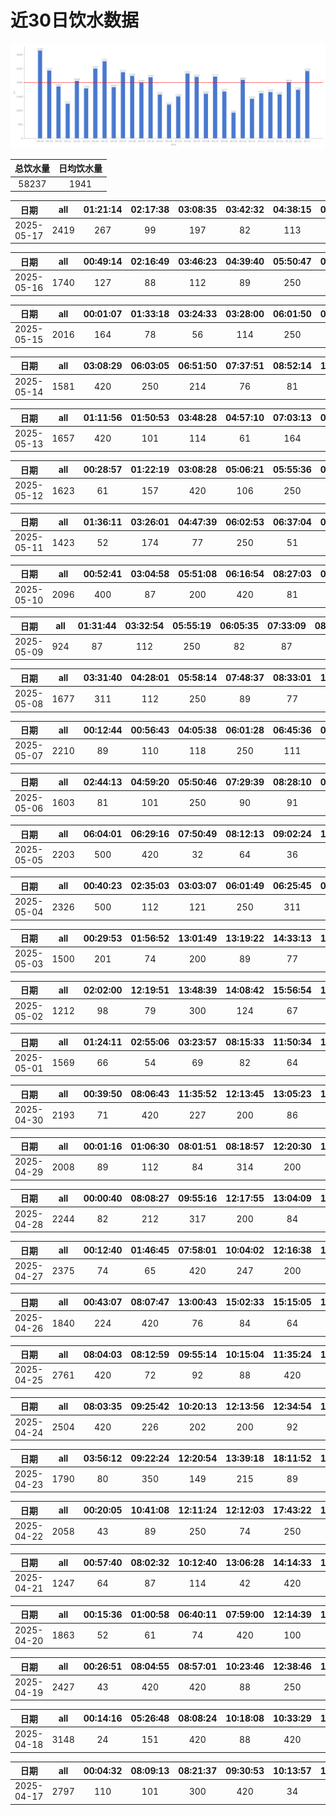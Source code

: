# 近30日饮水数据

<div align=center>
<img src="30.png"style="zoom: 100%;" />

| 总饮水量 | 日均饮水量 |
| :----: | :----: |
| 58237 | 1941 |
</div>

| 日期 | all | 01:21:14 | 02:17:38 | 03:08:35 | 03:42:32 | 04:38:15 | 05:53:53 | 06:39:35 | 09:27:24 | 17:02:37 | 18:02:38 | 18:11:13 | 20:32:50 | 20:56:47 | 22:37:17 | 22:37:48 |
| :----: | :----: | :----: | :----: | :----: | :----: | :----: | :----: | :----: | :----: | :----: | :----: | :----: | :----: | :----: | :----: | :----: |
| 2025-05-17 | 2419 | 267 | 99 | 197 | 82 | 113 | 250 | 164 | 87 | 84 | 300 | 97 | 76 | 92 | 91 | 420 |

| 日期 | all | 00:49:14 | 02:16:49 | 03:46:23 | 04:39:40 | 05:50:47 | 06:12:26 | 07:21:34 | 09:28:53 | 18:50:25 | 20:49:28 | 20:49:35 | 22:01:06 | 22:56:24 |
| :----: | :----: | :----: | :----: | :----: | :----: | :----: | :----: | :----: | :----: | :----: | :----: | :----: | :----: | :----: |
| 2025-05-16 | 1740 | 127 | 88 | 112 | 89 | 250 | 98 | 102 | 88 | 300 | 56 | 102 | 227 | 101 |

| 日期 | all | 00:01:07 | 01:33:18 | 03:24:33 | 03:28:00 | 06:01:50 | 07:50:01 | 09:41:00 | 15:23:18 | 16:43:32 | 18:28:09 | 20:24:42 | 21:19:23 | 21:57:31 | 22:32:47 |
| :----: | :----: | :----: | :----: | :----: | :----: | :----: | :----: | :----: | :----: | :----: | :----: | :----: | :----: | :----: | :----: |
| 2025-05-15 | 2016 | 164 | 78 | 56 | 114 | 250 | 79 | 66 | 44 | 53 | 300 | 211 | 67 | 420 | 114 |

| 日期 | all | 03:08:29 | 06:03:05 | 06:51:50 | 07:37:51 | 08:52:14 | 17:18:00 | 18:01:04 | 18:42:10 | 20:35:46 | 20:54:41 | 22:45:16 |
| :----: | :----: | :----: | :----: | :----: | :----: | :----: | :----: | :----: | :----: | :----: | :----: | :----: |
| 2025-05-14 | 1581 | 420 | 250 | 214 | 76 | 81 | 63 | 200 | 65 | 77 | 112 | 23 |

| 日期 | all | 01:11:56 | 01:50:53 | 03:48:28 | 04:57:10 | 07:03:13 | 07:15:36 | 09:34:53 | 19:30:08 | 20:37:30 | 22:23:16 | 23:17:25 |
| :----: | :----: | :----: | :----: | :----: | :----: | :----: | :----: | :----: | :----: | :----: | :----: | :----: |
| 2025-05-13 | 1657 | 420 | 101 | 114 | 61 | 164 | 121 | 64 | 300 | 89 | 109 | 114 |

| 日期 | all | 00:28:57 | 01:22:19 | 03:08:28 | 05:06:21 | 05:55:36 | 07:13:25 | 07:44:14 | 09:24:03 | 17:20:42 | 19:34:19 | 20:32:06 | 22:33:40 | 22:43:12 |
| :----: | :----: | :----: | :----: | :----: | :----: | :----: | :----: | :----: | :----: | :----: | :----: | :----: | :----: | :----: |
| 2025-05-12 | 1623 | 61 | 157 | 420 | 106 | 250 | 84 | 76 | 44 | 79 | 56 | 87 | 126 | 77 |

| 日期 | all | 01:36:11 | 03:26:01 | 04:47:39 | 06:02:53 | 06:37:04 | 06:57:32 | 09:23:18 | 14:24:36 | 18:17:13 | 20:51:18 |
| :----: | :----: | :----: | :----: | :----: | :----: | :----: | :----: | :----: | :----: | :----: | :----: |
| 2025-05-11 | 1423 | 52 | 174 | 77 | 250 | 51 | 420 | 34 | 83 | 200 | 82 |

| 日期 | all | 00:52:41 | 03:04:58 | 05:51:08 | 06:16:54 | 08:27:03 | 09:30:20 | 16:31:14 | 19:52:53 | 20:37:47 | 21:05:15 | 22:21:23 | 22:51:02 | 23:00:54 | 23:47:50 |
| :----: | :----: | :----: | :----: | :----: | :----: | :----: | :----: | :----: | :----: | :----: | :----: | :----: | :----: | :----: | :----: |
| 2025-05-10 | 2096 | 400 | 87 | 200 | 420 | 81 | 84 | 67 | 300 | 52 | 47 | 131 | 87 | 73 | 67 |

| 日期 | all | 01:31:44 | 03:32:54 | 05:55:19 | 06:05:35 | 07:33:09 | 08:32:51 | 09:29:29 | 16:30:40 | 20:32:23 |
| :----: | :----: | :----: | :----: | :----: | :----: | :----: | :----: | :----: | :----: | :----: |
| 2025-05-09 | 924 | 87 | 112 | 250 | 82 | 87 | 88 | 74 | 82 | 62 |

| 日期 | all | 03:31:40 | 04:28:01 | 05:58:14 | 07:48:37 | 08:33:01 | 17:38:43 | 18:01:58 | 19:30:02 | 20:39:09 | 22:52:12 |
| :----: | :----: | :----: | :----: | :----: | :----: | :----: | :----: | :----: | :----: | :----: | :----: |
| 2025-05-08 | 1677 | 311 | 112 | 250 | 89 | 77 | 57 | 200 | 82 | 99 | 400 |

| 日期 | all | 00:12:44 | 00:56:43 | 04:05:38 | 06:01:28 | 06:45:36 | 07:52:03 | 09:16:46 | 18:00:42 | 18:19:59 | 19:01:20 | 19:26:27 | 22:12:44 | 23:24:14 |
| :----: | :----: | :----: | :----: | :----: | :----: | :----: | :----: | :----: | :----: | :----: | :----: | :----: | :----: | :----: |
| 2025-05-07 | 2210 | 89 | 110 | 118 | 250 | 111 | 82 | 97 | 300 | 67 | 87 | 79 | 400 | 420 |

| 日期 | all | 02:44:13 | 04:59:20 | 05:50:46 | 07:29:39 | 08:28:10 | 09:23:43 | 16:58:25 | 17:42:51 | 20:23:49 | 21:02:45 | 21:19:59 | 22:49:25 |
| :----: | :----: | :----: | :----: | :----: | :----: | :----: | :----: | :----: | :----: | :----: | :----: | :----: | :----: |
| 2025-05-06 | 1603 | 81 | 101 | 250 | 90 | 91 | 71 | 61 | 200 | 98 | 86 | 420 | 54 |

| 日期 | all | 06:04:01 | 06:29:16 | 07:50:49 | 08:12:13 | 09:02:24 | 16:42:31 | 17:41:24 | 18:55:28 | 19:24:39 | 20:46:08 | 22:32:40 | 23:20:09 |
| :----: | :----: | :----: | :----: | :----: | :----: | :----: | :----: | :----: | :----: | :----: | :----: | :----: | :----: |
| 2025-05-05 | 2203 | 500 | 420 | 32 | 64 | 36 | 74 | 300 | 87 | 48 | 420 | 177 | 45 |

| 日期 | all | 00:40:23 | 02:35:03 | 03:03:07 | 06:01:49 | 06:25:45 | 08:25:50 | 09:10:36 | 13:20:50 | 16:31:38 | 17:12:54 | 17:27:09 | 18:24:10 | 20:37:07 |
| :----: | :----: | :----: | :----: | :----: | :----: | :----: | :----: | :----: | :----: | :----: | :----: | :----: | :----: | :----: |
| 2025-05-04 | 2326 | 500 | 112 | 121 | 250 | 311 | 64 | 96 | 101 | 82 | 100 | 87 | 82 | 420 |

| 日期 | all | 00:29:53 | 01:56:52 | 13:01:49 | 13:19:22 | 14:33:13 | 15:03:08 | 15:50:10 | 16:43:11 | 20:38:13 |
| :----: | :----: | :----: | :----: | :----: | :----: | :----: | :----: | :----: | :----: | :----: |
| 2025-05-03 | 1500 | 201 | 74 | 200 | 89 | 77 | 420 | 61 | 78 | 300 |

| 日期 | all | 02:02:00 | 12:19:51 | 13:48:39 | 14:08:42 | 15:56:54 | 17:02:44 | 19:45:10 | 20:29:00 | 23:51:05 |
| :----: | :----: | :----: | :----: | :----: | :----: | :----: | :----: | :----: | :----: | :----: |
| 2025-05-02 | 1212 | 98 | 79 | 300 | 124 | 67 | 101 | 61 | 82 | 300 |

| 日期 | all | 01:24:11 | 02:55:06 | 03:23:57 | 08:15:33 | 11:50:34 | 12:37:57 | 13:15:31 | 14:14:23 | 15:07:22 | 16:30:41 | 21:16:08 | 21:33:56 | 21:51:52 | 22:29:58 | 22:53:07 | 23:35:35 |
| :----: | :----: | :----: | :----: | :----: | :----: | :----: | :----: | :----: | :----: | :----: | :----: | :----: | :----: | :----: | :----: | :----: | :----: |
| 2025-05-01 | 1569 | 66 | 54 | 69 | 82 | 64 | 200 | 58 | 33 | 87 | 67 | 300 | 83 | 132 | 87 | 110 | 77 |

| 日期 | all | 00:39:50 | 08:06:43 | 11:35:52 | 12:13:45 | 13:05:23 | 13:46:35 | 15:48:46 | 19:51:07 | 20:44:22 | 21:48:56 | 22:00:26 | 23:08:09 |
| :----: | :----: | :----: | :----: | :----: | :----: | :----: | :----: | :----: | :----: | :----: | :----: | :----: | :----: |
| 2025-04-30 | 2193 | 71 | 420 | 227 | 200 | 86 | 91 | 420 | 72 | 300 | 103 | 116 | 87 |

| 日期 | all | 00:01:16 | 01:06:30 | 08:01:51 | 08:18:57 | 12:20:30 | 13:21:16 | 14:59:03 | 17:03:46 | 18:43:21 | 21:32:37 | 22:16:15 |
| :----: | :----: | :----: | :----: | :----: | :----: | :----: | :----: | :----: | :----: | :----: | :----: | :----: |
| 2025-04-29 | 2008 | 89 | 112 | 84 | 314 | 200 | 184 | 97 | 124 | 420 | 300 | 84 |

| 日期 | all | 00:00:40 | 08:08:27 | 09:55:16 | 12:17:55 | 13:04:09 | 15:10:59 | 15:45:50 | 16:55:52 | 17:38:53 | 18:53:47 | 19:35:12 | 22:23:06 | 22:47:54 | 23:21:55 |
| :----: | :----: | :----: | :----: | :----: | :----: | :----: | :----: | :----: | :----: | :----: | :----: | :----: | :----: | :----: | :----: |
| 2025-04-28 | 2244 | 82 | 212 | 317 | 200 | 84 | 241 | 191 | 160 | 87 | 94 | 88 | 300 | 114 | 74 |

| 日期 | all | 00:12:40 | 01:46:45 | 07:58:01 | 10:04:02 | 12:16:38 | 13:03:48 | 13:35:08 | 14:20:51 | 16:04:28 | 17:34:36 | 18:49:00 | 19:12:31 | 20:17:58 | 22:05:02 | 23:51:05 |
| :----: | :----: | :----: | :----: | :----: | :----: | :----: | :----: | :----: | :----: | :----: | :----: | :----: | :----: | :----: | :----: | :----: |
| 2025-04-27 | 2375 | 74 | 65 | 420 | 247 | 200 | 86 | 93 | 420 | 87 | 91 | 67 | 110 | 67 | 250 | 98 |

| 日期 | all | 00:43:07 | 08:07:47 | 13:00:43 | 15:02:33 | 15:15:05 | 17:29:53 | 19:45:11 | 21:46:57 | 22:20:53 |
| :----: | :----: | :----: | :----: | :----: | :----: | :----: | :----: | :----: | :----: | :----: |
| 2025-04-26 | 1840 | 224 | 420 | 76 | 84 | 64 | 420 | 220 | 250 | 82 |

| 日期 | all | 08:04:03 | 08:12:59 | 09:55:14 | 10:15:04 | 11:35:24 | 12:14:15 | 13:07:41 | 14:46:28 | 15:31:12 | 17:33:51 | 20:20:11 | 21:25:17 | 23:52:46 |
| :----: | :----: | :----: | :----: | :----: | :----: | :----: | :----: | :----: | :----: | :----: | :----: | :----: | :----: | :----: |
| 2025-04-25 | 2761 | 420 | 72 | 92 | 88 | 420 | 200 | 173 | 81 | 194 | 87 | 420 | 400 | 114 |

| 日期 | all | 08:03:35 | 09:25:42 | 10:20:13 | 12:13:56 | 12:34:54 | 13:07:08 | 15:04:10 | 15:48:24 | 17:38:43 | 18:46:15 | 19:50:14 | 21:03:53 |
| :----: | :----: | :----: | :----: | :----: | :----: | :----: | :----: | :----: | :----: | :----: | :----: | :----: | :----: |
| 2025-04-24 | 2504 | 420 | 226 | 202 | 200 | 92 | 167 | 73 | 110 | 202 | 200 | 212 | 400 |

| 日期 | all | 03:56:12 | 09:22:24 | 12:20:54 | 13:39:18 | 18:11:52 | 19:26:30 | 21:15:33 | 21:57:14 | 22:40:53 | 23:18:00 | 23:43:18 |
| :----: | :----: | :----: | :----: | :----: | :----: | :----: | :----: | :----: | :----: | :----: | :----: | :----: |
| 2025-04-23 | 1790 | 80 | 350 | 149 | 215 | 89 | 67 | 300 | 320 | 89 | 47 | 84 |

| 日期 | all | 00:20:05 | 10:41:08 | 12:11:24 | 12:12:03 | 17:43:22 | 19:32:52 | 20:21:31 | 21:54:52 | 23:36:53 |
| :----: | :----: | :----: | :----: | :----: | :----: | :----: | :----: | :----: | :----: | :----: |
| 2025-04-22 | 2058 | 43 | 89 | 250 | 74 | 250 | 420 | 420 | 420 | 92 |

| 日期 | all | 00:57:40 | 08:02:32 | 10:12:40 | 13:06:28 | 14:14:33 | 15:13:19 | 16:50:25 | 18:46:36 | 21:39:06 | 21:44:11 | 21:58:17 | 22:45:54 |
| :----: | :----: | :----: | :----: | :----: | :----: | :----: | :----: | :----: | :----: | :----: | :----: | :----: | :----: |
| 2025-04-21 | 1247 | 64 | 87 | 114 | 42 | 420 | 43 | 34 | 101 | 87 | 97 | 102 | 56 |

| 日期 | all | 00:15:36 | 01:00:58 | 06:40:11 | 07:59:00 | 12:14:39 | 13:08:55 | 14:10:10 | 14:46:36 | 15:13:11 | 17:46:43 | 22:51:45 | 23:33:13 |
| :----: | :----: | :----: | :----: | :----: | :----: | :----: | :----: | :----: | :----: | :----: | :----: | :----: | :----: |
| 2025-04-20 | 1863 | 52 | 61 | 74 | 420 | 100 | 212 | 86 | 67 | 34 | 420 | 250 | 87 |

| 日期 | all | 00:26:51 | 08:04:55 | 08:57:01 | 10:23:46 | 12:38:46 | 17:33:18 | 18:45:52 | 19:20:30 | 22:13:31 | 22:15:00 | 23:32:42 |
| :----: | :----: | :----: | :----: | :----: | :----: | :----: | :----: | :----: | :----: | :----: | :----: | :----: |
| 2025-04-19 | 2427 | 43 | 420 | 420 | 88 | 250 | 99 | 84 | 420 | 300 | 236 | 67 |

| 日期 | all | 00:14:16 | 05:26:48 | 08:08:24 | 10:18:08 | 10:33:29 | 12:20:17 | 13:04:07 | 13:54:09 | 14:43:16 | 17:34:53 | 18:16:34 | 18:48:04 | 21:29:19 | 21:33:32 | 22:09:26 | 23:10:50 | 23:54:55 |
| :----: | :----: | :----: | :----: | :----: | :----: | :----: | :----: | :----: | :----: | :----: | :----: | :----: | :----: | :----: | :----: | :----: | :----: | :----: |
| 2025-04-18 | 3148 | 24 | 151 | 420 | 88 | 420 | 300 | 56 | 34 | 219 | 86 | 211 | 420 | 300 | 143 | 92 | 84 | 100 |

| 日期 | all | 00:04:32 | 08:09:13 | 08:21:37 | 09:30:53 | 10:13:57 | 12:14:46 | 13:02:47 | 14:42:07 | 15:45:46 | 16:23:09 | 18:08:15 | 18:08:23 | 20:01:11 | 21:12:28 | 21:34:17 | 23:48:36 |
| :----: | :----: | :----: | :----: | :----: | :----: | :----: | :----: | :----: | :----: | :----: | :----: | :----: | :----: | :----: | :----: | :----: | :----: |
| 2025-04-17 | 2797 | 110 | 101 | 300 | 420 | 34 | 100 | 102 | 87 | 111 | 76 | 190 | 230 | 420 | 300 | 145 | 71 |

